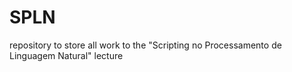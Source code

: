 # SPLN
repository to store all work to the "Scripting no Processamento de Linguagem Natural" lecture
